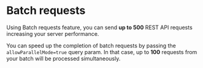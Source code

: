 # Batch requests

Using Batch requests feature, you can send **up to 500** REST API requests increasing your server performance.&#x20;

You can speed up the completion of batch requests by passing the `allowParallelMode=true` query param. In that case, up to **100** requests from your batch will be processed simultaneously.

